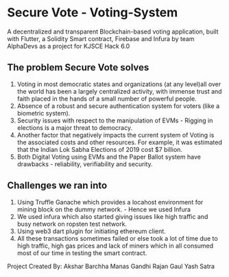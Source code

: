 # Secure Vote - Voting-System
A decentralized and transparent Blockchain-based voting application, built with Flutter, a Solidity Smart contract, Firebase and Infura by team AlphaDevs as a project for KJSCE Hack 6.0

## The problem Secure Vote solves

1) Voting in most democratic states and organizations (at any level)all over the world has been a largely centralized activity, with immense trust and faith placed in the hands of a small number of powerful people.
2) Absence of a robust and secure authentication system for voters (like a biometric system).
3) Security issues with respect to the manipulation of EVMs - Rigging in elections is a major threat to democracy.
4) Another factor that negatively impacts the current system of Voting is the associated costs and other resources. For example, it was estimated that the Indian Lok Sabha Elections of 2019 cost $7 billion.
5) Both Digital Voting using EVMs and the Paper Ballot system have drawbacks - reliability, verifiability and security.

## Challenges we ran into
1) Using Truffle Ganache which provides a locahost environment for mining block on the dummy network. - Hence we used Infura
2) We used infura which also started giving issues like high traffic and busy network on ropsten test network.
3) Using web3 dart plugin for initiating ethereum client.
4) All these transactions sometimes failed or else took a lot of time due to high traffic, high gas prices and lack of miners which in all consumed most of our time in testing the smart contract.


Project Created By:
Akshar Barchha
Manas Gandhi
Rajan Gaul
Yash Satra
